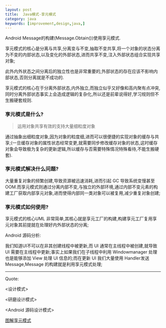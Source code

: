 ```yaml
---
layout: post
title:  Java模式-享元模式
category: java
keywords: [improvement,design,java,]
---
```


Android  Message的构建(Message.Obtain())使用享元模式.

享元模式的核心是分离与共享,分离变与不变,抽取不变共享,将一个对象的状态分离为不变的内部状态,以及变化的外部状态,进而共享不变,注入外部状态组合实现共享对象;

此外内外状态之间分离后的独立性也是非常重要的,外部状态的存在应该不影响内部状态,否则分离就是不成功的.

享元模式的核心在于分离外部状态,内外独立,而独立似乎又好像和高内聚有点冲突,同时分离外部状态事实上会造成逻辑的复杂化,所以还是前辈说得好,学习规则但不生搬硬套规则.

### 享元模式是什么?

> 运用对象共享有效的支持大量细粒度对象

通过抽象出细粒度对象,因为对象的粒度细,进而可以很便捷的实现对象的缓存与共享;(一旦缓存对象的属性状态经常变更,就需要同步修改缓存对象的状态,这时缓存对象会导致极为复杂的更新逻辑,所以缓存与否需要特殊情况特殊看待,不能生搬硬套).

### 享元模式解决什么问题?  

大量重复对象的频繁创建,导致资源被迅速消耗,进而引起 GC 导致系统变慢甚至 OOM.而享元模式则通过分离内部不变,与独立的外部环境,通过内部不变元素的构建工厂获取内部享元对象,进而使得内部同一类对象可以被复用,减少重复对象创建;

### 享元模式如何使用?

享元模式的核心UML 非常简单,其核心就是享元工厂的构建,构建享元工厂复用享元对象其前提就在处理好内外部状态的分离;

Android 源码分析:

我们知道UI不可以在非其创建线程中被更新,而 UI 通常在主线程中被创建,就导致 UI 需要在主线程中更新;事实上如果我们在子线程中利用 Windowmanager 处理也是能够添加 View 处理 UI 信息的;而在更新 UI 我们大量使用 Handler发送 Message,Message 的构建就是利用享元模式处理;










---

Quote:

<设计模式>

<研磨设计模式>

<Android 源码设计模式>

[图解享元模式](http://design-patterns.readthedocs.io/zh_CN/latest/structural_patterns/flyweight.html)
    

